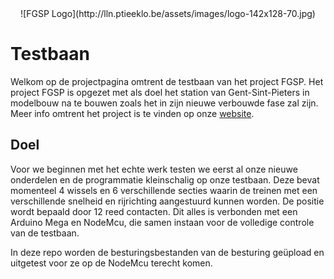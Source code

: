<center>![FGSP Logo](http://lln.ptieeklo.be/assets/images/logo-142x128-70.jpg)</center>

# Testbaan
Welkom op de projectpagina omtrent de testbaan van het project FGSP. Het project FGSP is opgezet met als doel het station van Gent-Sint-Pieters in modelbouw na te bouwen zoals het in zijn nieuwe verbouwde fase zal zijn. Meer info omtrent het project is te vinden op onze [website](http://lln.ptieeklo.be/).

## Doel
Voor we beginnen met het echte werk testen we eerst al onze nieuwe onderdelen en de programmatie kleinschalig op onze testbaan. Deze bevat momenteel 4 wissels en 6 verschillende secties waarin de treinen met een verschillende snelheid en rijrichting aangestuurd kunnen worden. De positie wordt bepaald door 12 reed contacten. Dit alles is verbonden met een Arduino Mega en NodeMcu, die samen instaan voor de volledige controle van de testbaan.

In deze repo worden de besturingsbestanden van de besturing geüpload en uitgetest voor ze op de NodeMcu terecht komen.
